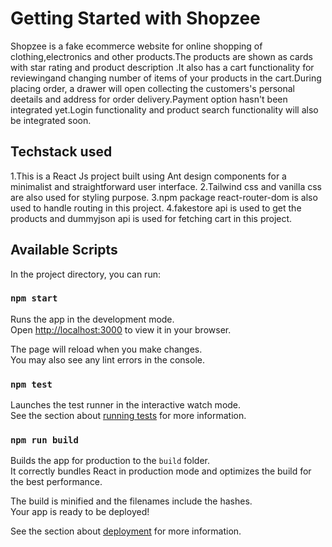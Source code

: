 # Getting Started with Shopzee

Shopzee is a fake ecommerce website for online shopping of clothing,electronics and other products.The products are shown as cards with star rating and
product description .It also has a cart functionality for reviewingand changing number of items of your products in the cart.During placing order,
a drawer will open collecting the customers's personal deetails and address for order delivery.Payment option hasn't been integrated yet.Login functionality and 
product search functionality will also be integrated soon.

## Techstack used

1.This is a React Js project built using Ant design components for a minimalist and straightforward user interface.
2.Tailwind css and vanilla css are also used for styling purpose.
3.npm package react-router-dom is also used to handle routing in this project.
4.fakestore api is used to get the products and dummyjson api is used for fetching cart in this project.

## Available Scripts

In the project directory, you can run:

### `npm start`

Runs the app in the development mode.\
Open [http://localhost:3000](http://localhost:3000) to view it in your browser.

The page will reload when you make changes.\
You may also see any lint errors in the console.

### `npm test`

Launches the test runner in the interactive watch mode.\
See the section about [running tests](https://facebook.github.io/create-react-app/docs/running-tests) for more information.

### `npm run build`

Builds the app for production to the `build` folder.\
It correctly bundles React in production mode and optimizes the build for the best performance.

The build is minified and the filenames include the hashes.\
Your app is ready to be deployed!

See the section about [deployment](https://facebook.github.io/create-react-app/docs/deployment) for more information.
